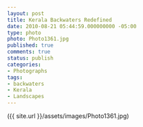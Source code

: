 ```yaml
---
layout: post
title: Kerala Backwaters Redefined
date: 2010-08-21 05:44:59.000000000 -05:00
type: photo
photo: Photo1361.jpg
published: true
comments: true
status: publish
categories:
- Photographs
tags:
- backwaters
- Kerala
- Landscapes
---
```

({{ site.url }}/assets/images/Photo1361.jpg)
